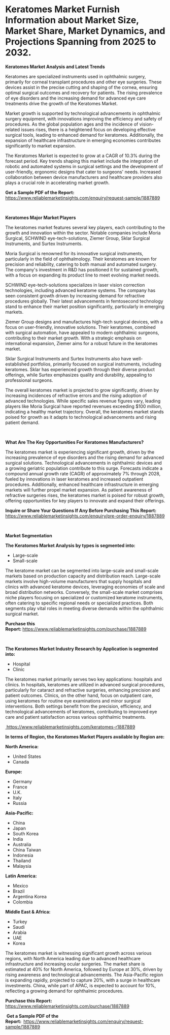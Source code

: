 <p><h1>Keratomes Market Furnish Information about Market Size, Market Share, Market Dynamics, and Projections Spanning from 2025 to 2032.</h1></p><p><strong>Keratomes Market Analysis and Latest Trends</strong></p>
<p><p>Keratomes are specialized instruments used in ophthalmic surgery, primarily for corneal transplant procedures and other eye surgeries. These devices assist in the precise cutting and shaping of the cornea, ensuring optimal surgical outcomes and recovery for patients. The rising prevalence of eye disorders and the increasing demand for advanced eye care treatments drive the growth of the Keratomes Market.</p><p>Market growth is supported by technological advancements in ophthalmic surgery equipment, with innovations improving the efficiency and safety of procedures. As the global population ages and the incidence of vision-related issues rises, there is a heightened focus on developing effective surgical tools, leading to enhanced demand for keratomes. Additionally, the expansion of healthcare infrastructure in emerging economies contributes significantly to market expansion.</p><p>The Keratomes Market is expected to grow at a CAGR of 10.3% during the forecast period. Key trends shaping this market include the integration of robotic and automated systems in surgical settings and the development of user-friendly, ergonomic designs that cater to surgeons' needs. Increased collaboration between device manufacturers and healthcare providers also plays a crucial role in accelerating market growth.</p></p>
<p><strong>Get a Sample PDF of the Report:&nbsp;</strong> <a href="https://www.reliablemarketinsights.com/enquiry/request-sample/1887889?utm_campaign=3258&utm_medium=2&utm_source=Github&utm_content=ia&utm_term=13042025&utm_id=keratomes">https://www.reliablemarketinsights.com/enquiry/request-sample/1887889</a></p>
<p>&nbsp;</p>
<p><strong>Keratomes Major Market Players</strong></p>
<p><p>The keratomes market features several key players, each contributing to the growth and innovation within the sector. Notable companies include Moria Surgical, SCHWIND eye-tech-solutions, Ziemer Group, Sklar Surgical Instruments, and Surtex Instruments.</p><p>Moria Surgical is renowned for its innovative surgical instruments, particularly in the field of ophthalmology. Their keratomes are known for precision and reliability, catering to both manual and automated surgery. The company's investment in R&D has positioned it for sustained growth, with a focus on expanding its product line to meet evolving market needs. </p><p>SCHWIND eye-tech-solutions specializes in laser vision correction technologies, including advanced keratome systems. The company has seen consistent growth driven by increasing demand for refractive procedures globally. Their latest advancements in femtosecond technology stand to enhance their market position significantly, particularly in emerging markets.</p><p>Ziemer Group designs and manufactures high-tech surgical devices, with a focus on user-friendly, innovative solutions. Their keratomes, combined with surgical automation, have appealed to modern ophthalmic surgeons, contributing to their market growth. With a strategic emphasis on international expansion, Ziemer aims for a robust future in the keratomes market.</p><p>Sklar Surgical Instruments and Surtex Instruments also have well-established portfolios, primarily focused on surgical instruments, including keratomes. Sklar has experienced growth through their diverse product offerings, while Surtex emphasizes quality and durability, appealing to professional surgeons.</p><p>The overall keratomes market is projected to grow significantly, driven by increasing incidences of refractive errors and the rising adoption of advanced technologies. While specific sales revenue figures vary, leading players like Moria Surgical have reported revenues exceeding $100 million, indicating a healthy market trajectory. Overall, the keratomes market stands poised for growth as it adapts to technological advancements and rising patient demand.</p></p>
<p>&nbsp;</p>
<p><strong>What Are The Key Opportunities For Keratomes Manufacturers?</strong></p>
<p><p>The keratomes market is experiencing significant growth, driven by the increasing prevalence of eye disorders and the rising demand for advanced surgical solutions. Technological advancements in ophthalmic devices and a growing geriatric population contribute to this surge. Forecasts indicate a compound annual growth rate (CAGR) of approximately 7% through 2028, fueled by innovations in laser keratomes and increased outpatient procedures. Additionally, enhanced healthcare infrastructure in emerging markets will further propel market expansion. As patient awareness of refractive surgeries rises, the keratomes market is poised for robust growth, offering opportunities for key players to innovate and expand their offerings.</p></p>
<p><strong>Inquire or Share Your Questions If Any Before Purchasing This Report:</strong> <a href="https://www.reliablemarketinsights.com/enquiry/pre-order-enquiry/1887889?utm_campaign=3258&utm_medium=2&utm_source=Github&utm_content=ia&utm_term=13042025&utm_id=keratomes">https://www.reliablemarketinsights.com/enquiry/pre-order-enquiry/1887889</a></p>
<p>&nbsp;</p>
<p><strong>Market Segmentation</strong></p>
<p><strong>The Keratomes Market Analysis by types is segmented into:</strong></p>
<p><ul><li>Large-scale</li><li>Small-scale</li></ul></p>
<p><p>The keratome market can be segmented into large-scale and small-scale markets based on production capacity and distribution reach. Large-scale markets involve high-volume manufacturers that supply hospitals and clinics with advanced keratome devices, leveraging economies of scale and broad distribution networks. Conversely, the small-scale market comprises niche players focusing on specialized or customized keratome instruments, often catering to specific regional needs or specialized practices. Both segments play vital roles in meeting diverse demands within the ophthalmic surgical market.</p></p>
<p><strong>Purchase this Report:&nbsp;</strong><a href="https://www.reliablemarketinsights.com/purchase/1887889?utm_campaign=3258&utm_medium=2&utm_source=Github&utm_content=ia&utm_term=13042025&utm_id=keratomes">https://www.reliablemarketinsights.com/purchase/1887889</a></p>
<p>&nbsp;</p>
<p><strong>The Keratomes Market Industry Research by Application is segmented into:</strong></p>
<p><ul><li>Hospital</li><li>Clinic</li></ul></p>
<p><p>The keratomes market primarily serves two key applications: hospitals and clinics. In hospitals, keratomes are utilized in advanced surgical procedures, particularly for cataract and refractive surgeries, enhancing precision and patient outcomes. Clinics, on the other hand, focus on outpatient care, using keratomes for routine eye examinations and minor surgical interventions. Both settings benefit from the precision, efficiency, and technological advancements of keratomes, contributing to improved eye care and patient satisfaction across various ophthalmic treatments.</p></p>
<p><a href="https://www.reliablemarketinsights.com/keratomes-r1887889?utm_campaign=3258&utm_medium=2&utm_source=Github&utm_content=ia&utm_term=13042025&utm_id=keratomes">&nbsp;https://www.reliablemarketinsights.com/keratomes-r1887889</a></p>
<p><strong>In terms of Region, the Keratomes Market Players available by Region are:</strong></p>
<p>
    <p> <strong> North America: </strong>
        <ul>
            <li>United States</li>
            <li>Canada</li>
        </ul>
        </p> 
    <p> <strong> Europe: </strong>
        <ul>
            <li>Germany</li>
            <li>France</li>
            <li>U.K.</li>
            <li>Italy</li>
            <li>Russia</li>
        </ul>
        </p> 
    <p> <strong> Asia-Pacific: </strong>
        <ul>
            <li>China</li>
            <li>Japan</li>
            <li>South Korea</li>
            <li>India</li>
            <li>Australia</li>
            <li>China Taiwan</li>
            <li>Indonesia</li>
            <li>Thailand</li>
            <li>Malaysia</li>
        </ul>
        </p> 
    <p> <strong> Latin America: </strong>
        <ul>
            <li>Mexico</li>
            <li>Brazil</li>
            <li>Argentina Korea</li>
            <li>Colombia</li>
        </ul>
        </p> 
    <p> <strong> Middle East & Africa: </strong>
        <ul>
            <li>Turkey</li>
            <li>Saudi</li>
            <li>Arabia</li>
            <li>UAE</li>
            <li>Korea</li>
        </ul>
    </p>
    </p>
<p><p>The keratomes market is witnessing significant growth across various regions, with North America leading due to advanced healthcare infrastructure and increasing ocular surgeries. The market share is estimated at 40% for North America, followed by Europe at 30%, driven by rising awareness and technological advancements. The Asia-Pacific region is expanding rapidly, projected to capture 20%, with a surge in healthcare investments. China, while part of APAC, is expected to account for 10%, reflecting a growing demand for ophthalmic procedures.</p></p>
<p><strong>Purchase this Report: </strong><a href="https://www.reliablemarketinsights.com/purchase/1887889?utm_campaign=3258&utm_medium=2&utm_source=Github&utm_content=ia&utm_term=13042025&utm_id=keratomes">https://www.reliablemarketinsights.com/purchase/1887889</a></p>
<p>&nbsp;<strong>Get a Sample PDF of the Report:&nbsp;&nbsp;</strong><a href="https://www.reliablemarketinsights.com/enquiry/request-sample/1887889?utm_campaign=3258&utm_medium=2&utm_source=Github&utm_content=ia&utm_term=13042025&utm_id=keratomes">https://www.reliablemarketinsights.com/enquiry/request-sample/1887889</a></p>
<p><strong></strong></p>
<p><p></p><p></p><p></p></p>